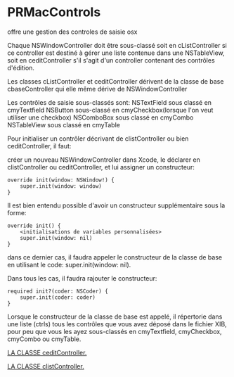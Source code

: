 # PRMacControls
offre une gestion des controles de saisie osx

Chaque NSWindowController doit être sous-classé soit en cListController si ce controller est destiné à gérer une liste contenue dans une NSTableView, soit en ceditController s'il s'agit d'un controller contenant des contrôles d'édition.

Les classes cListController et ceditController dérivent de la classe de base cbaseController qui elle même dérive de NSWindowController

Les contrôles de saisie sous-classés sont:
	NSTextField sous classé en cmyTextfield
	NSButton sous-classé en cmyCheckbox(lorsque l'on veut utiliser une checkbox)
	NSComboBox sous classé en cmyCombo
	NSTableView sous classé en cmyTable

Pour initialiser un contrôler décrivant de clistController ou bien ceditController, il faut:

créer un nouveau NSWindowController dans Xcode, le déclarer en clistController ou ceditController, et lui assigner un constructeur:

    override init(window: NSWindow!) {
        super.init(window: window)
    }

Il est bien entendu possible d'avoir un constructeur supplémentaire sous la forme:

    override init() {
        <initialisations de variables personnalisées>
        super.init(window: nil)
    }

dans ce dernier cas, il faudra appeler le constructeur de la classe de base en utilisant le code: super.init(window: nil).

Dans tous les cas, il faudra rajouter le constructeur:

    required init?(coder: NSCoder) {
        super.init(coder: coder)
    }

Lorsque le constructeur de la classe de base est appelé, il répertorie dans une liste (ctrls) tous les contrôles que vous avez déposé dans le fichier XIB, pour peu que vous les ayez sous-classés en cmyTextfield, cmyCheckbox, cmyCombo ou cmyTable.

[LA CLASSE ceditController.](https://github.com/patricerapaport/PRMacControls/tree/master/howto_ceditController.md)

[LA CLASSE clistController.](https://github.com/patricerapaport/PRMacControls/tree/master/howto_clistController.md)

